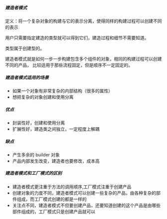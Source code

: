 ##### 建造者模式

定义：将一个复杂对象的构建与它的表示分离，使得同样的构建过程可以创建不同的表示

用户只需要指定建造的类型就可以得到它们，建造过程和细节不需要知道。

类型属于创建型的。

建造者模式就是如何一步一步构建包含多个组件的对象，相同的构建过程可以创建不同的产品，
比较适用于那些流程固定，但是顺序不一定固定的。


##### 建造者模式适用的场景

* 如果一个对象有非常复杂的内部结构（很多的属性）
* 想把复杂的对象创建和使用分离

##### 优点

* 封装性好，创建和使用分离
* 扩展性好，建造类之间独立，一定程度上解耦


##### 缺点

* 产生多余的 builder 对象
* 产品内部发生改变，建造者也要修改，成本高


##### 建造者模式和工厂模式的区别

* 建造者模式更注重于方法的调用顺序,工厂模式注重于创建产品
* 创建对象的力度不同，建造者模式可以创建一些复杂的产品，由各种复杂的部件组成，而工厂模式创建的都是一样的
* 关注点不同，建造者模式不但要创建产品，还要知道创建的这个产品是由哪些部件组成的，工厂模式只是创建产品就可以



